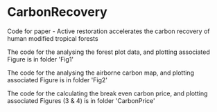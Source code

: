# CarbonRecovery
Code for paper - Active restoration accelerates the carbon recovery of human modified tropical forests


The code for the analysing the forest plot data, and plotting associated Figure is in folder 'Fig1'

The code for the analysing the airborne carbon map, and plotting associated Figure is in folder 'Fig2'

The code for the calculating the break even carbon price, and plotting associated Figures (3 & 4) is in folder 'CarbonPrice'
